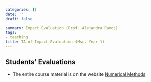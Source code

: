 ```yaml
---
categories: []
date: ''
draft: false

summary: Impact Evaluation (Prof. Alejandra Ramos)
tags:
- teaching
title: TA of Impact Evaluation (Msc. Year 1)
---
```



## Students' Evaluations

* The entire course material is on the website [Numerical Methods](https://floswald.github.io/NumericalMethods/)
